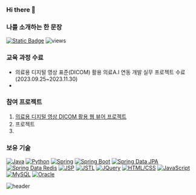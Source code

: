 ### Hi there 👋

### 나를 소개하는 한 문장
[![Static Badge](https://img.shields.io/badge/Email-03C75A?Style=flat-square&logo=Naver&logoColor=white)](mailto:yi10286@gmail.com)
![views](https://gh-hits.nomadcoders.workers.dev/view?username=leejihun)





### 교육 과정 수료
* 의료용 디지털 영상 표준(DICOM) 활용 의료A.I 연동 개발 실무 프로젝트 수료 (2023.09.25~2023.11.30)
* 

### 참여 프로젝트
1. [의료용 디지털 영상 DICOM 활용 웹 뷰어 프로젝트]()
2. 프로젝트
3. 

### 보유 기술
[![Java](https://img.shields.io/badge/Java-007396?style=flat-square&logo=Java&logoColor=white)](https://www.java.com/)
[![Python](https://img.shields.io/badge/Python-3776AB?style=flat-square&logo=Python&logoColor=white)](https://www.python.org/)
[![Spring](https://img.shields.io/badge/Spring-6DB33F?style=flat-square&logo=Spring&logoColor=white)](https://spring.io/)
[![Spring Boot](https://img.shields.io/badge/Spring_Boot-6DB33F?style=flat-square&logo=Spring-Boot&logoColor=white)](https://spring.io/projects/spring-boot)
[![Spring Data JPA](https://img.shields.io/badge/Spring_Data_JPA-6DB33F?style=flat-square&logo=Spring-Data-JPA&logoColor=white)](https://spring.io/projects/spring-data-jpa)
[![Spring Data Redis](https://img.shields.io/badge/Spring_Data_Redis-6DB33F?style=flat-square&logo=Spring-Data-Redis&logoColor=white)](https://spring.io/projects/spring-data-redis)
[![JSP](https://img.shields.io/badge/JSP-007396?style=flat-square&logo=Java&logoColor=white)](https://www.oracle.com/technical-resources/articles/javaserverpages.html)
[![JSTL](https://img.shields.io/badge/JSTL-007396?style=flat-square&logo=Java&logoColor=white)](https://docs.oracle.com/javaee/5/tutorial/doc/bnakc.html)
[![JQuery](https://img.shields.io/badge/JQuery-0769AD?style=flat-square&logo=JQuery&logoColor=white)](https://jquery.com/)
[![HTML/CSS](https://img.shields.io/badge/HTML/CSS-E34F26?style=flat-square&logo=html5&logoColor=white)](https://www.w3.org/standards/webdesign/htmlcss.html)
[![JavaScript](https://img.shields.io/badge/JavaScript-F7DF1E?style=flat-square&logo=JavaScript&logoColor=black)](https://developer.mozilla.org/en-US/docs/Web/JavaScript)
[![MySQL](https://img.shields.io/badge/MySQL-4479A1?style=flat-square&logo=MySQL&logoColor=white)](https://www.mysql.com/)
[![Oracle](https://img.shields.io/badge/Oracle-F80000?style=flat-square&logo=Oracle&logoColor=white)](https://www.oracle.com/database/)



![header](https://capsule-render.vercel.app/api?type=soft&color=auto&height=150&section=header&text=Lee&nbsp;ji&nbsp;hun&fontSize=70&animation=twinkling)
<br>


<!--
**leejihun2/leejihun2** is a ✨ _special_ ✨ repository because its `README.md` (this file) appears on your GitHub profile.
